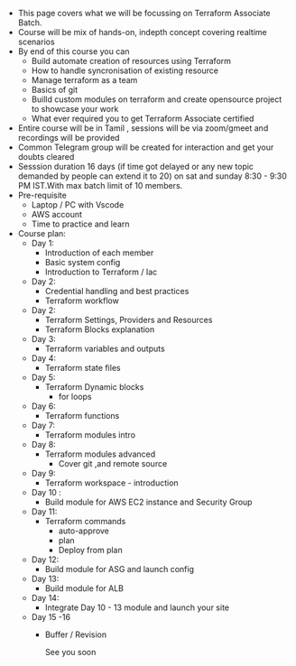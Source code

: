 - This page covers what we will be focussing on Terraform Associate Batch.
- Course will be mix of hands-on, indepth concept covering realtime scenarios
- By end of this course you can
	- Build automate creation of resources using Terraform
	- How to handle syncronisation of existing resource
	- Manage terraform  as a team
	- Basics of git
	- Builld custom modules on terraform and create opensource project to showcase your work
	- What ever required you to get Terraform Associate certified
- Entire course will be in Tamil , sessions will be  via zoom/gmeet  and recordings will be provided
- Common Telegram group will be created for interaction and get your doubts cleared
- Sesssion duration 16  days (if time got delayed or any new topic demanded by people can extend it to 20) on sat and sunday 8:30 - 9:30 PM IST.With max batch limit of 10 members.
- Pre-requisite
	- Laptop / PC with Vscode
	- AWS account
	- Time to practice and learn
- Course plan:
	- Day 1:
		- Introduction of each member
		- Basic system config
		- Introduction to Terraform / Iac
	- Day 2:
		- Credential handling and best practices
		- Terraform workflow
	- Day 2:
		- Terraform Settings, Providers and Resources
		- Terraform Blocks explanation
	- Day 3:
		- Terraform variables and outputs
	- Day 4:
		- Terraform state files
	- Day 5:
		- Terraform Dynamic blocks
			- for loops
	- Day 6:
		- Terraform functions
	- Day 7:
		- Terraform modules intro
	- Day 8:
		- Terraform modules advanced
			- Cover git ,and remote source
	- Day 9:
		- Terraform workspace - introduction
	- Day 10 :
		- Build module for AWS EC2 instance and Security Group
	- Day 11:
		- Terraform commands
			- auto-approve
			- plan
			- Deploy from plan
	- Day 12:
		- Build module for ASG and launch config
	- Day 13:
		- Build module for ALB
	- Day 14:
		- Integrate Day 10 - 13 module and launch your site
	- Day 15 -16
		- Buffer / Revision
		  
		  See you soon
